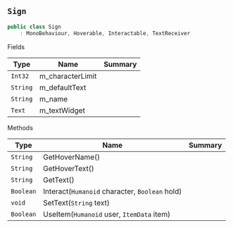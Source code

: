## `Sign`

```csharp
public class Sign
    : MonoBehaviour, Hoverable, Interactable, TextReceiver

```

Fields

| Type | Name | Summary | 
| --- | --- | --- | 
| `Int32` | m_characterLimit |  | 
| `String` | m_defaultText |  | 
| `String` | m_name |  | 
| `Text` | m_textWidget |  | 


Methods

| Type | Name | Summary | 
| --- | --- | --- | 
| `String` | GetHoverName() |  | 
| `String` | GetHoverText() |  | 
| `String` | GetText() |  | 
| `Boolean` | Interact(`Humanoid` character, `Boolean` hold) |  | 
| `void` | SetText(`String` text) |  | 
| `Boolean` | UseItem(`Humanoid` user, `ItemData` item) |  | 


